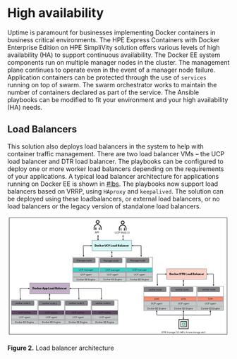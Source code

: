 # High availability

Uptime is paramount for businesses implementing Docker containers in business critical environments. The HPE Express Containers with Docker Enterprise Edition on HPE SimpliVity solution offers various levels of high availability \(HA\) to support continuous availability. The Docker EE system components run on multiple manager nodes in the cluster. The management plane continues to operate even in the event of a manager node failure. Application containers can be protected through the use of `services` running on top of swarm. The swarm orchestrator works to maintain the number of containers declared as part of the service. The Ansible playbooks can be modified to fit your environment and your high availability \(HA\) needs.

## Load Balancers

This solution also deploys load balancers in the system to help with container traffic management. There are two load balancer VMs – the UCP load balancer and DTR load balancer. The playbooks can be configured to deploy one or more worker load balancers depending on the requirements of your applications. A typical load balancer architecture for applications running on Docker EE is shown in [\#lbs](#lbs). The playbooks now support load balancers based on VRRP, using `HAproxy` and `keepalived`. The solution can be deployed using these loadbalancers, or external load balancers, or no load balancers or the legacy version of standalone load balancers.

 ![ "Load balancer architecture"][media-load-balancers-png] 

**Figure 2.** Load balancer architecture


[media-load-balancers-png]:<../media/load-balancers.png> "Figure 2. Load balancer architecture"